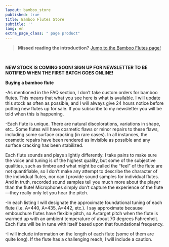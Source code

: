 ```yaml
---
layout: bamboo_store
published: true
title: Bamboo Flutes Store
subtitle: ''
lang: en
extra_page_class: " page product"
---
```


> **Missed reading the introduction?** [Jump to the Bamboo Flutes page!](/world-flutes/bamboo)

&nbsp;

**NEW STOCK IS COMING SOON!  SIGN UP FOR NEWSLETTER TO BE NOTIFIED WHEN THE FIRST BATCH GOES ONLINE!**

**Buying a bamboo flute**

-As mentioned in the FAQ section, I don’t take custom orders for bamboo flutes.  This means that what you see here is what is available.  I  will update this stock as often as possible, and I will always give 24 hours notice before putting new flutes up for sale.  If you subscribe to my newsletter you will be told when this is happening.

-Each flute is unique.  There are natural discolorations, variations in shape, etc..  Some flutes will have cosmetic flaws or minor repairs to these flaws, including some surface cracking (in rare cases).  In all instances, the cosmetic repairs have been rendered as invisible as possible and any surface cracking has been stabilized.

Each flute sounds and plays slightly differently.  I take pains to make sure the voice and tuning is of the highest quality, but some of the subjective qualities, such as timbre and what might be called the “feel” of the flute are not quantifiable, so I don’t make any attempt to describe the character of the individual flutes, nor can I provide sound samples for individual flutes.  And in truth, recorded sound samples tell you much more about the player than the flute!  Microphones simply don’t capture the experience of the flute—they really only let you hear the pitch.

-In each listing I will designate the approximate foundational tuning of each flute (i.e. A=440, A=435, A=442, etc.).  I say approximate because embouchure flutes have flexible pitch, so A=target pitch when the flute is warmed up with an ambient temperature of about 70 degrees Fahrenheit.  Each flute will be in tune with itself based upon that foundational frequency.

-I will include information on the length of each flute (some of them are quite long).  If the flute has a challenging reach, I will include a caution.